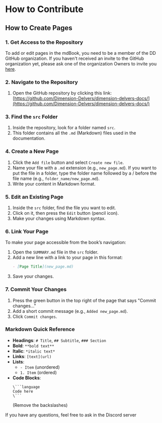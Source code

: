 # How to Contribute

## How to Create Pages

### 1. Get Access to the Repository
To add or edit pages in the mdBook, you need to be a member of the DD GitHub organization. If you haven't received an invite to the GitHub organization yet, please ask one of the organization Owners to invite you [here](https://discord.com/channels/1328761294085554176/1338550392065232936).


### 2. Navigate to the Repository
1. Open the GitHub repository by clicking this link: [https://github.com/Dimension-Delvers/dimension-delvers-docs/](https://github.com/Dimension-Delvers/dimension-delvers-docs/)

### 3. Find the `src` Folder
1. Inside the repository, look for a folder named `src`.
2. This folder contains all the `.md` (Markdown) files used in the documentation.

### 4. Create a New Page
1. Click the `Add file` button and select `Create new file`.
2. Name your file with a `.md` extension (e.g., `new_page.md`). If you want to put the file in a folder, type the folder name followed by a / before the file name (e.g., `folder_name/new_page.md`).
3. Write your content in Markdown format.

### 5. Edit an Existing Page
1. Inside the `src` folder, find the file you want to edit.
2. Click on it, then press the `Edit` button (pencil icon).
3. Make your changes using Markdown syntax.

### 6. Link Your Page
To make your page accessible from the book’s navigation:
1. Open the `SUMMARY.md` file in the `src` folder.
2. Add a new line with a link to your page in this format:
   ```md
   - [Page Title](new_page.md)
   ```
3. Save your changes.

### 7. Commit Your Changes
1. Press the green button in the top right of the page that says "Commit changes..."
2. Add a short commit message (e.g., `Added new_page.md`).
3. Click `Commit changes`.

### Markdown Quick Reference
- **Headings**: `# Title`, `## Subtitle`, `### Section`
- **Bold**: `**bold text**`
- **Italic**: `*italic text*`
- **Links**: `[text](url)`
- **Lists**:
    - `- Item` (unordered)
    - `1. Item` (ordered)
- **Code Blocks**:
  ```
  \```language
  Code here
  \```
  ```
  (Remove the backslashes)

If you have any questions, feel free to ask in the Discord server
